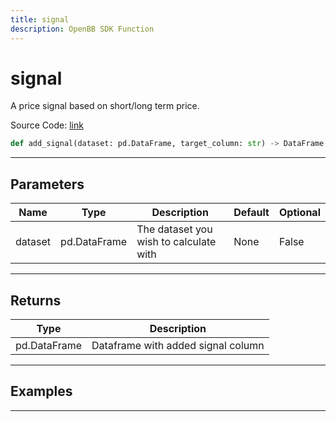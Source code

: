 ```yaml
---
title: signal
description: OpenBB SDK Function
---
```


# signal

A price signal based on short/long term price.

Source Code: [link](https://github.com/OpenBB-finance/OpenBBTerminal/tree/main/openbb_terminal/forecast/forecast_model.py#L362)

```python
def add_signal(dataset: pd.DataFrame, target_column: str) -> DataFrame
```
---

## Parameters

| Name | Type | Description | Default | Optional |
| ---- | ---- | ----------- | ------- | -------- |
| dataset | pd.DataFrame | The dataset you wish to calculate with | None | False |

---

## Returns

| Type | Description |
| ---- | ----------- |
| pd.DataFrame | Dataframe with added signal column |

---

## Examples

---

